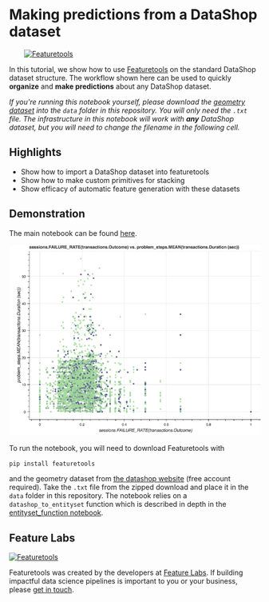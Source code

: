 # Making predictions from a DataShop dataset
<a style="margin:30px" href="https://www.featuretools.com">
    <img width=50% src="https://www.featuretools.com/wp-content/uploads/2017/12/FeatureLabs-Logo-Tangerine-800.png" alt="Featuretools" />
</a>

In this tutorial, we show how to use [Featuretools](https://www.featuretools.com) on the standard DataShop dataset structure. The workflow shown here can be used to quickly **organize** and **make predictions** about any DataShop dataset.

*If you're running this notebook yourself, please download the [geometry dataset](https://pslcdatashop.web.cmu.edu/DatasetInfo?datasetId=76) into the `data` folder in this repository. You will only need the `.txt` file. The infrastructure in this notebook will work with **any** DataShop dataset, but you will need to change the filename in the following cell.*

## Highlights
* Show how to import a DataShop dataset into featuretools
* Show how to make custom primitives for stacking
* Show efficacy of automatic feature generation with these datasets

## Demonstration

The main notebook can be found [here](Demo%20-%20DataShop.ipynb). 

![Example image](data/images/exampleimage.png)

To run the notebook, you will need to download Featuretools with
```
pip install featuretools
```
and the geometry dataset from [the datashop website](https://pslcdatashop.web.cmu.edu/DatasetInfo?datasetId=76) (free account required). Take the `.txt` file from the zipped download and place it in the `data` folder in this repository. The notebook relies on a `datashop_to_entityset` function which is described in depth in the [entityset_function notebook](entityset_function.ipynb). 

## Feature Labs
<a href="https://www.featurelabs.com/">
    <img src="http://www.featurelabs.com/wp-content/uploads/2017/12/logo.png" alt="Featuretools" />
</a>

Featuretools was created by the developers at [Feature Labs](https://www.featurelabs.com/). If building impactful data science pipelines is important to you or your business, please [get in touch](https://www.featurelabs.com/contact.html).
